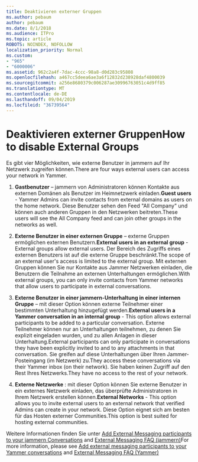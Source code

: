 ```yaml
---
title: Deaktivieren externer Gruppen
ms.author: pebaum
author: pebaum
ms.date: 8/1/2018
ms.audience: ITPro
ms.topic: article
ROBOTS: NOINDEX, NOFOLLOW
localization_priority: Normal
ms.custom:
- "965"
- "6000006"
ms.assetid: 962c2a4f-7dac-4ccc-98a8-d0d283c95808
ms.openlocfilehash: a467cc5deea6ae3a6f12832d238928daf4800039
ms.sourcegitcommit: a256e8680379c006287ae30996763051c4d9ff85
ms.translationtype: MT
ms.contentlocale: de-DE
ms.lasthandoff: 09/04/2019
ms.locfileid: "36739564"
---
```

# <a name="how-to-disable-external-groups"></a><span data-ttu-id="52332-102">Deaktivieren externer Gruppen</span><span class="sxs-lookup"><span data-stu-id="52332-102">How to disable External Groups</span></span>

<span data-ttu-id="52332-103">Es gibt vier Möglichkeiten, wie externe Benutzer in jammern auf Ihr Netzwerk zugreifen können.</span><span class="sxs-lookup"><span data-stu-id="52332-103">There are four ways external users can access your network in Yammer.</span></span>
  
1. <span data-ttu-id="52332-104">**Gastbenutzer** – jammern von Administratoren können Kontakte aus externen Domänen als Benutzer im Heimnetzwerk einladen.</span><span class="sxs-lookup"><span data-stu-id="52332-104">**Guest users** - Yammer Admins can invite contacts from external domains as users on the home network.</span></span> <span data-ttu-id="52332-105">Diese Benutzer sehen den Feed "All Company" und können auch anderen Gruppen in den Netzwerken beitreten.</span><span class="sxs-lookup"><span data-stu-id="52332-105">These users will see the All Company feed and can join other groups in the networks as well.</span></span>

2. <span data-ttu-id="52332-106">**Externe Benutzer in einer externen Gruppe** – externe Gruppen ermöglichen externen Benutzern.</span><span class="sxs-lookup"><span data-stu-id="52332-106">**External users in an external group** - External groups allow external users.</span></span> <span data-ttu-id="52332-107">Der Bereich des Zugriffs eines externen Benutzers ist auf die externe Gruppe beschränkt.</span><span class="sxs-lookup"><span data-stu-id="52332-107">The scope of an external user's access is limited to the external group.</span></span> <span data-ttu-id="52332-108">Mit externen Gruppen können Sie nur Kontakte aus Jammer Netzwerken einladen, die Benutzern die Teilnahme an externen Unterhaltungen ermöglichen.</span><span class="sxs-lookup"><span data-stu-id="52332-108">With external groups, you can only invite contacts from Yammer networks that allow users to participate in external conversations.</span></span>

3. <span data-ttu-id="52332-109">**Externe Benutzer in einer jammern-Unterhaltung in einer internen Gruppe** – mit dieser Option können externe Teilnehmer einer bestimmten Unterhaltung hinzugefügt werden.</span><span class="sxs-lookup"><span data-stu-id="52332-109">**External users in a Yammer conversation in an internal group** - This option allows external participants to be added to a particular conversation.</span></span> <span data-ttu-id="52332-110">Externe Teilnehmer können nur an Unterhaltungen teilnehmen, zu denen Sie explizit eingeladen wurden, und zu allen Anlagen in dieser Unterhaltung.</span><span class="sxs-lookup"><span data-stu-id="52332-110">External participants can only participate in conversations they have been explicitly invited to and to any attachments in that conversation.</span></span> <span data-ttu-id="52332-111">Sie greifen auf diese Unterhaltungen über Ihren Jammer-Posteingang (im Netzwerk) zu.</span><span class="sxs-lookup"><span data-stu-id="52332-111">They access these conversations via their Yammer inbox (on their network).</span></span> <span data-ttu-id="52332-112">Sie haben keinen Zugriff auf den Rest Ihres Netzwerks.</span><span class="sxs-lookup"><span data-stu-id="52332-112">They have no access to the rest of your network.</span></span>

4. <span data-ttu-id="52332-113">**Externe Netzwerke** : mit dieser Option können Sie externe Benutzer in ein externes Netzwerk einladen, das überprüfte Administratoren in Ihrem Netzwerk erstellen können.</span><span class="sxs-lookup"><span data-stu-id="52332-113">**External Networks** - This option allows you to invite external users to an external network that verified Admins can create in your network.</span></span> <span data-ttu-id="52332-114">Diese Option eignet sich am besten für das Hosten externer Communities.</span><span class="sxs-lookup"><span data-stu-id="52332-114">This option is best suited for hosting external communities.</span></span>

<span data-ttu-id="52332-115">Weitere Informationen finden Sie unter [Add External Messaging participants to your jammern Conversations](https://docs.microsoft.com/yammer/work-with-external-users/add-external-participants) and [External Messaging FAQ (jammern)](https://docs.microsoft.com/yammer/work-with-external-users/external-messaging-faq)</span><span class="sxs-lookup"><span data-stu-id="52332-115">For more information, please see [Add external messaging participants to your Yammer conversations](https://docs.microsoft.com/yammer/work-with-external-users/add-external-participants) and [External Messaging FAQ (Yammer)](https://docs.microsoft.com/yammer/work-with-external-users/external-messaging-faq)</span></span>
  
